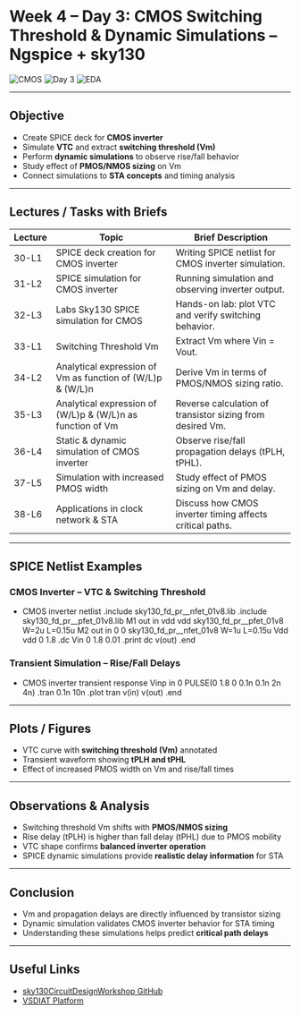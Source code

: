 #  Week 4 – Day 3: CMOS Switching Threshold & Dynamic Simulations – Ngspice + sky130

![CMOS](https://img.shields.io/badge/CMOS-Circuit%20Design-blue?style=for-the-badge)
![Day 3](https://img.shields.io/badge/Day-3-orange?style=for-the-badge)
![EDA](https://img.shields.io/badge/EDA-Ngspice%20Sky130-brightgreen?style=for-the-badge)

---

##  Objective
- Create SPICE deck for **CMOS inverter**  
- Simulate **VTC** and extract **switching threshold (Vm)**  
- Perform **dynamic simulations** to observe rise/fall behavior  
- Study effect of **PMOS/NMOS sizing** on Vm  
- Connect simulations to **STA concepts** and timing analysis  

---

##  Lectures / Tasks with Briefs
| Lecture | Topic | Brief Description |
|---------|------|-----------------|
| 30-L1 | SPICE deck creation for CMOS inverter | Writing SPICE netlist for CMOS inverter simulation. |
| 31-L2 | SPICE simulation for CMOS inverter | Running simulation and observing inverter output. |
| 32-L3 | Labs Sky130 SPICE simulation for CMOS | Hands-on lab: plot VTC and verify switching behavior. |
| 33-L1 | Switching Threshold Vm | Extract Vm where Vin = Vout. |
| 34-L2 | Analytical expression of Vm as function of (W/L)p & (W/L)n | Derive Vm in terms of PMOS/NMOS sizing ratio. |
| 35-L3 | Analytical expression of (W/L)p & (W/L)n as function of Vm | Reverse calculation of transistor sizing from desired Vm. |
| 36-L4 | Static & dynamic simulation of CMOS inverter | Observe rise/fall propagation delays (tPLH, tPHL). |
| 37-L5 | Simulation with increased PMOS width | Study effect of PMOS sizing on Vm and delay. |
| 38-L6 | Applications in clock network & STA | Discuss how CMOS inverter timing affects critical paths. |

---

##  SPICE Netlist Examples

### CMOS Inverter – VTC & Switching Threshold
* CMOS inverter netlist
.include sky130_fd_pr__nfet_01v8.lib
.include sky130_fd_pr__pfet_01v8.lib
M1 out in vdd vdd sky130_fd_pr__pfet_01v8 W=2u L=0.15u
M2 out in 0 0 sky130_fd_pr__nfet_01v8 W=1u L=0.15u
Vdd vdd 0 1.8
.dc Vin 0 1.8 0.01
.print dc v(out)
.end

### Transient Simulation – Rise/Fall Delays
* CMOS inverter transient response
Vinp in 0 PULSE(0 1.8 0 0.1n 0.1n 2n 4n)
.tran 0.1n 10n
.plot tran v(in) v(out)
.end

---

##  Plots / Figures
- VTC curve with **switching threshold (Vm)** annotated  
- Transient waveform showing **tPLH and tPHL**  
- Effect of increased PMOS width on Vm and rise/fall times  

---

##  Observations & Analysis
- Switching threshold Vm shifts with **PMOS/NMOS sizing**  
- Rise delay (tPLH) is higher than fall delay (tPHL) due to PMOS mobility  
- VTC shape confirms **balanced inverter operation**  
- SPICE dynamic simulations provide **realistic delay information** for STA  

---

##  Conclusion
- Vm and propagation delays are directly influenced by transistor sizing  
- Dynamic simulation validates CMOS inverter behavior for STA timing  
- Understanding these simulations helps predict **critical path delays**  

---

##  Useful Links
- [sky130CircuitDesignWorkshop GitHub](https://github.com/kunalg123/sky130CircuitDesignWorkshop/)  
- [VSDIAT Platform](https://vsdiat.org/)

